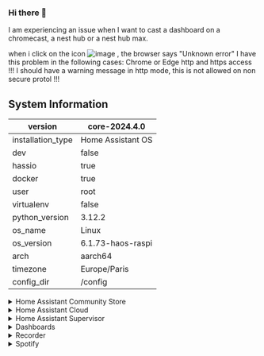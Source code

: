 ### Hi there 👋



I am experiencing an issue when I want to cast a dashboard on a chromecast, a nest hub or a nest hub max.

when i click on the icon ![image](https://github.com/bentouspam/bentouspam/assets/101732505/549bc3c0-ca71-43f8-abff-562b06a286d0) , 
the browser says "Unknown error"
I have this problem in the following cases:
Chrome or Edge
http and https access !!! I should have a warning message in http mode, this is not allowed on non secure protol !!! 


## System Information

version | core-2024.4.0
-- | --
installation_type | Home Assistant OS
dev | false
hassio | true
docker | true
user | root
virtualenv | false
python_version | 3.12.2
os_name | Linux
os_version | 6.1.73-haos-raspi
arch | aarch64
timezone | Europe/Paris
config_dir | /config

<details><summary>Home Assistant Community Store</summary>

GitHub API | ok
-- | --
GitHub Content | ok
GitHub Web | ok
GitHub API Calls Remaining | 5000
Installed Version | 1.34.0
Stage | running
Available Repositories | 1401
Downloaded Repositories | 38

</details>

<details><summary>Home Assistant Cloud</summary>

logged_in | true
-- | --
subscription_expiration | 19 décembre 2024 à 01:00
relayer_connected | true
relayer_region | eu-central-1
remote_enabled | true
remote_connected | true
alexa_enabled | false
google_enabled | true
remote_server | eu-central-1-2.ui.nabu.casa
certificate_status | ready
instance_id | ac9ac8ddbfe9468f950a04eac5615569
can_reach_cert_server | ok
can_reach_cloud_auth | ok
can_reach_cloud | ok

</details>

<details><summary>Home Assistant Supervisor</summary>

host_os | Home Assistant OS 12.1
-- | --
update_channel | stable
supervisor_version | supervisor-2024.03.1
agent_version | 1.6.0
docker_version | 24.0.7
disk_total | 457.7 GB
disk_used | 15.7 GB
healthy | true
supported | true
board | rpi5-64
supervisor_api | ok
version_api | ok
installed_addons | Terminal & SSH (9.10.0), Mosquitto broker (6.4.0), Samba share (12.3.1), ESPHome (2024.3.1), SQLite Web (4.1.2), chrony (3.0.1), Zigbee2MQTT (1.36.1-1), Home Assistant Google Drive Backup (0.112.1), Studio Code Server (5.15.0), OpenThread Border Router (2.5.1), Matter Server (5.5.1)

</details>

<details><summary>Dashboards</summary>

dashboards | 10
-- | --
resources | 26
views | 50
mode | storage

</details>

<details><summary>Recorder</summary>

oldest_recorder_run | 28 mars 2024 à 08:31
-- | --
current_recorder_run | 5 avril 2024 à 18:24
estimated_db_size | 561.14 MiB
database_engine | sqlite
database_version | 3.44.2

</details>

<details><summary>Spotify</summary>

api_endpoint_reachable | ok
-- | --

</details>
